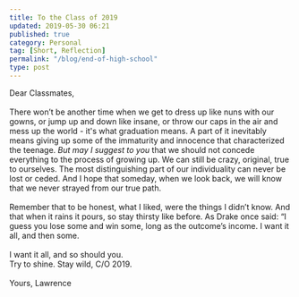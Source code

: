 ```yaml
---
title: To the Class of 2019
updated: 2019-05-30 06:21
published: true
category: Personal
tag: [Short, Reflection]
permalink: "/blog/end-of-high-school"
type: post
---
```


Dear Classmates,  <br><br>
There won’t be another time when we get to dress up like nuns with our gowns, or jump up and down like insane, or throw our caps in the air and mess up the world - it's what graduation means. A part of it inevitably means giving up some of the immaturity and innocence that characterized the teenage. _But may I suggest to you_ that we should not concede everything to the process of growing up. We can still be crazy, original, true to ourselves. The most distinguishing part of our individuality can never be lost or ceded. And I hope that someday, when we look back, we will know that we never strayed from our true path.  <br><br>
Remember that to be honest, what I liked, were the things I didn’t know. And that when it rains it pours, so stay thirsty like before. As Drake once said: “I guess you lose some and win some, long as the outcome’s income. I want it all, and then some.  <br><br>
I want it all, and so should you.  
Try to shine. Stay wild, C/O 2019.  <br><br>
Yours,
Lawrence

